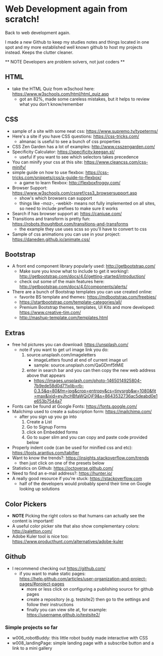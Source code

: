 # Web Development again from scratch!
Back to web development again.

I made a new Github to keep my studies notes and things located in one spot and my more established well known github to host my projects instead. Keeps the clutter cleaner.

** NOTE Developers are problem solvers, not just coders **

## HTML
- take the HTML Quiz from w3school here: https://www.w3schools.com/html/html_quiz.asp
    - got an 82%, made some careless mistakes, but it helps to review what you don't know/remember

## CSS
- sample of a site with some neat css: https://www.supremo.tv/typeterms/ 
- Here's a site if you have CSS questions: https://css-tricks.com/
	- almanac is useful to see a bunch of css properties
- CSS Zen Garden has a lot of examples: http://www.csszengarden.com/
- Specificity Calculator: https://specificity.keegan.st/
	- useful if you want to see which selectors takes precedence
- You can minify your css at this site: https://www.cleancss.com/css-minify/
- simple guide on how to use flexbox: https://css-tricks.com/snippets/css/a-guide-to-flexbox/
	- a game to learn flexbox: http://flexboxfroggy.com/
- Browser Support: https://www.w3schools.com/cssref/css3_browsersupport.asp
	- show's which browsers can support
	- things like -moz-, -webkit- means not fully implemented on all sites, so need to include prefixes to make sure it works
- Search if has browser support at: https://caniuse.com/
- Transitions and transform is pretty fun: https://robots.thoughtbot.com/transitions-and-transforms
	- the example they use uses scss so you'll have to convert to css
- Sample of css animations you can use in your project: https://daneden.github.io/animate.css/

## Bootstrap
- A front end component library popularly used: http://getbootstrap.com/
	- Make sure you know what to include to get it working!: http://getbootstrap.com/docs/4.0/getting-started/introduction/
	- check out some of the main features here: http://getbootstrap.com/docs/4.0/components/alerts/
- There are a bunch of Bootstrap templates you can use created online:
	- favorite BS template and themes: https://mdbootstrap.com/freebies/
	- https://startbootstrap.com/template-categories/all/
	- Premium Bootstrap themes, templates, UI Kits and more developed: https://www.creative-tim.com/
	- http://mashup-template.com/templates.html
	
## Extras
- free hd pictures you can download: https://unsplash.com/
	- note if you want to get url image link you do:
		1. source.unsplash.com/imageletters
			- imageLetters found at end of current image url
			- sample: source.unsplash.com/QaGDmf5tMiE
		2. enter in search bar and you can then copy the new web address above that appears
			- https://images.unsplash.com/photo-1465014925804-7b9ede58d0d7?ixlib=rb-0.3.5&q=80&fm=jpg&crop=entropy&cs=tinysrgb&w=1080&fit=max&ixid=eyJhcHBfaWQiOjF9&s=8643532736ac5deabd0e1e653b7544a7
- Fonts can be found at Google Fonts: https://fonts.google.com/
- Mailchimp used to create a subscription form: https://mailchimp.com/
	- after you sign up you go into
		1. Create a List 
		2. Go to Signup Forms
		3. click on Embedded forms
		4. Go to super slim and you can copy and paste code provided below
- Properly indent code (can be used for minified css and etc): https://tools.arantius.com/tabifier
- Want to know the trends?: https://insights.stackoverflow.com/trends
	- then just click on one of the presets below
- Statistics on Github: https://octoverse.github.com/
- Need to find an e-mail address?: https://hunter.io/
- A really good resource if you're stuck: https://stackoverflow.com
	- half of the developers would probably spend their time on Google looking up solutions

## Color Pickers
- **NOTE** Picking the right colors so that humans can actually see the content is important!
- A useful color picker site that also show complementary colors: http://paletton.com/
- Adobe Kuler tool is nice too: https://www.producthunt.com/alternatives/adobe-kuler

## Github
- I recommend checking out https://github.com/
	- if you want to make static pages: https://help.github.com/articles/user-organization-and-project-pages/#project-pages
		- more or less click on configuring a publishing source for github pages
		- create a repository (e.g. testsite2) then go to the settings and follow their instructions 
		- finally you can view site at, for example: https://username.github.io/testsite2/


### Simple projects so far
- w006_robotBuddy: this little robot buddy made interactive with CSS
- w008_landingPage: simple landing page with a subscribe button and a link to a mini gallery
